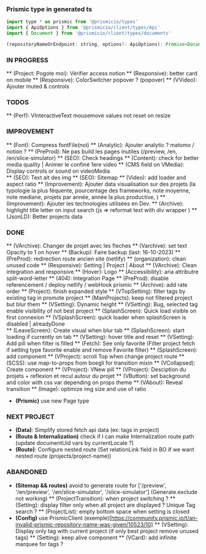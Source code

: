 ### Prismic type in generated ts

```` javascript
import type * as prismic from '@prismicio/types'
import { ApiOptions } from '@prismicio/client/types/Api'
import { Document } from '@prismicio/client/types/documents'

(repositoryNameOrEndpoint: string, options?: ApiOptions): Promise<Document<AllDocumentTypes>>
````

### IN PROGRESS
** (Project: Pogote moi): Vérifier access notion 
** (Responsive): better card on mobile 
** (Responsive): ColorSwitcher popover ? (popover)
** (VVideo): Ajouter muted & controls

### TODOS 
** (Perf): VInteractiveText mousemove values not reset on resize 

### IMPROVEMENT
** (Font): Compress fontFile(noi) 
** (Analytic): Ajouter analytic ? matomo / notion ?
** (PreProd): Ne pas build les pages inutiles (/preview, /en, /en/slice-simulator)
** (SEO): Check headings
** (Content): check for better media quality | Animer le confiné 1ere video
** (CMS field on VMedia): Display controls or sound on videoMedia  
** (SEO): Text alt des img
** (SEO): Sitemap
** (Video): add loader and aspect ratio
** (Improvement): Ajouter data visualisation sur des projets (la typologie la plus féquente, pourcentage des frameworks, note moyenne, note mediane, projets par année, année la plus productive, ) 
** (Improvement): Ajouter les technologies utilisées en Dev. 
** (Archive): highlight title letter on input search (js => reformat text with div wrapper )
** (JsonLD): Better projects data 

### DONE
** (VArchive): Changer de projet avec les fleches
** (Varchive): set text Opacity to 1 on hover
** (Backup): Faire backup (last: 16-10-2023)
** (PreProd): redirection route ancien site (netlify)
** (organization): clean unused code
** (Responsive): Setting | Project | About
** (VArchive): Clean integration and responsive
** (Hover): Logo
** (Accessibility): aria attributre split-word-letter 
** (404): Integration Page
** (PreProd): disable referencement / deploy netlify / webHook prismic 
** (Archive): add rate order
** (Project): finish expanded style
** (VTopSetting): filter tags by existing tag in promote project
** (MainProjects): keep not filtered project but blur them
** (VSetting): Dynamic height
** (VSetting): Bug, selected tag enable visibility of not best project
** (SplashScreen): Quick load visible on first connexion
** (VSplashScreen): quick loader when splashScreen is disabled | alreadyDone  
** (LeaveScreen): Create visual when blur tab 
** (SplashScreen): start loading if currently on tab
** (VSetting): hover title and reset
** (VSetting): Add pill when filter is filled
** (Fetch): See only favorite (Filter project fetch if setting type favorite enable and remove Favorite filter)
** (SplashScreen): add component 
** (VProject): scroll Top when change project route
** (SCSS): use map-to-props from boegli for transition mixin
** (VCollapsed): Create component
** (VProject): VNew pill
** (VProject): Desciption du projets + reflexion et recul autour du projet
** (VButton): set background and color with css var depending on props theme 
** (VAbout): Reveal transition
** (Image): optimize img size and use of ratio
* **(Prismic)** use new Page type

### NEXT PROJECT 
* **(Data)**: Simplify stored fetch api data (ex: tags in project)
* **(Route & Internalization)** check if I can make Internalization route path (update documentUid vars by currentLocale ?)
* **(Route)**: Configure nested route (Set relationLink field in BO if we want nested route (projects/project-name))

### ABANDONED
* **(Sitemap && routes)** avoid to generate route for ['/preview', '/en/preview', '/en/slice-simulator', '/slice-simulator'] (Generate.exclude not working)
** (ProjectTransition): when project switching ?
** (Setting): display filter only when all project are displayed ? Unique Tag search ?
** (ProjectList): empty bottom space when setting is closed
* **(Config)** use PrismicClient (exemple)[https://community.prismic.io/t/an-invalid-prismic-repository-name-was-given/10523/10]
** (VSetting): Display only tag with current project (if only best project remove unused tags)
** (Setting): keep alive component
** (VCard): add infinite marquee for tags ? 

